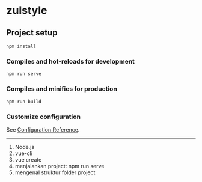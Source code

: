 # zulstyle

## Project setup
```
npm install
```

### Compiles and hot-reloads for development
```
npm run serve
```

### Compiles and minifies for production
```
npm run build
```

### Customize configuration
See [Configuration Reference](https://cli.vuejs.org/config/).

---

1. Node.js
2. vue-cli
3. vue create <namaproject>
4. menjalankan project:
    npm run serve
5. mengenal struktur folder project

